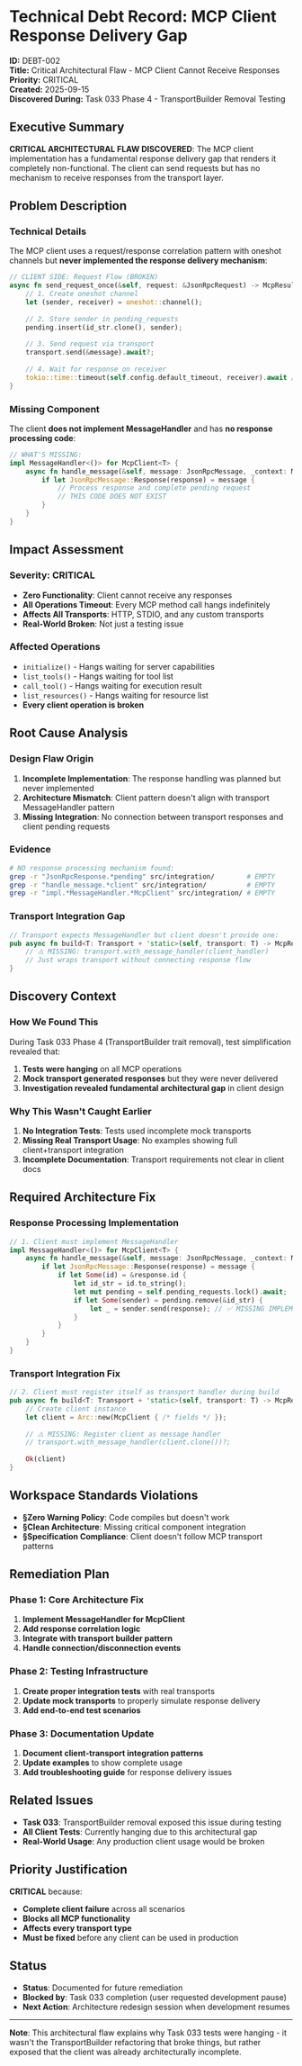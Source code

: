 # Technical Debt Record: MCP Client Response Delivery Gap

**ID:** DEBT-002  
**Title:** Critical Architectural Flaw - MCP Client Cannot Receive Responses  
**Priority:** CRITICAL  
**Created:** 2025-09-15  
**Discovered During:** Task 033 Phase 4 - TransportBuilder Removal Testing  

## Executive Summary

**CRITICAL ARCHITECTURAL FLAW DISCOVERED**: The MCP client implementation has a fundamental response delivery gap that renders it completely non-functional. The client can send requests but has no mechanism to receive responses from the transport layer.

## Problem Description

### Technical Details

The MCP client uses a request/response correlation pattern with oneshot channels but **never implemented the response delivery mechanism**:

```rust
// CLIENT SIDE: Request Flow (BROKEN)
async fn send_request_once(&self, request: &JsonRpcRequest) -> McpResult<JsonRpcResponse> {
    // 1. Create oneshot channel
    let (sender, receiver) = oneshot::channel();
    
    // 2. Store sender in pending_requests
    pending.insert(id_str.clone(), sender);
    
    // 3. Send request via transport
    transport.send(&message).await?;
    
    // 4. Wait for response on receiver
    tokio::time::timeout(self.config.default_timeout, receiver).await // ⚠️ HANGS FOREVER
}
```

### Missing Component

The client **does not implement MessageHandler** and has **no response processing code**:

```rust
// WHAT'S MISSING:
impl MessageHandler<()> for McpClient<T> {
    async fn handle_message(&self, message: JsonRpcMessage, _context: MessageContext<()>) {
        if let JsonRpcMessage::Response(response) = message {
            // Process response and complete pending request
            // THIS CODE DOES NOT EXIST
        }
    }
}
```

## Impact Assessment

### Severity: CRITICAL
- **Zero Functionality**: Client cannot receive any responses
- **All Operations Timeout**: Every MCP method call hangs indefinitely  
- **Affects All Transports**: HTTP, STDIO, and any custom transports
- **Real-World Broken**: Not just a testing issue

### Affected Operations
- `initialize()` - Hangs waiting for server capabilities
- `list_tools()` - Hangs waiting for tool list
- `call_tool()` - Hangs waiting for execution result
- `list_resources()` - Hangs waiting for resource list
- **Every client operation is broken**

## Root Cause Analysis

### Design Flaw Origin
1. **Incomplete Implementation**: The response handling was planned but never implemented
2. **Architecture Mismatch**: Client pattern doesn't align with transport MessageHandler pattern
3. **Missing Integration**: No connection between transport responses and client pending requests

### Evidence
```bash
# NO response processing mechanism found:
grep -r "JsonRpcResponse.*pending" src/integration/        # EMPTY
grep -r "handle_message.*client" src/integration/          # EMPTY  
grep -r "impl.*MessageHandler.*McpClient" src/integration/ # EMPTY
```

### Transport Integration Gap
```rust
// Transport expects MessageHandler but client doesn't provide one:
pub async fn build<T: Transport + 'static>(self, transport: T) -> McpResult<McpClient<T>> {
    // ⚠️ MISSING: transport.with_message_handler(client_handler)
    // Just wraps transport without connecting response flow
}
```

## Discovery Context

### How We Found This
During Task 033 Phase 4 (TransportBuilder trait removal), test simplification revealed that:
1. **Tests were hanging** on all MCP operations  
2. **Mock transport generated responses** but they were never delivered
3. **Investigation revealed fundamental architectural gap** in client design

### Why This Wasn't Caught Earlier
1. **No Integration Tests**: Tests used incomplete mock transports
2. **Missing Real Transport Usage**: No examples showing full client+transport integration
3. **Incomplete Documentation**: Transport requirements not clear in client docs

## Required Architecture Fix

### Response Processing Implementation
```rust
// 1. Client must implement MessageHandler
impl MessageHandler<()> for McpClient<T> {
    async fn handle_message(&self, message: JsonRpcMessage, _context: MessageContext<()>) {
        if let JsonRpcMessage::Response(response) = message {
            if let Some(id) = &response.id {
                let id_str = id.to_string();
                let mut pending = self.pending_requests.lock().await;
                if let Some(sender) = pending.remove(&id_str) {
                    let _ = sender.send(response); // ✅ MISSING IMPLEMENTATION
                }
            }
        }
    }
}
```

### Transport Integration Fix
```rust
// 2. Client must register itself as transport handler during build
pub async fn build<T: Transport + 'static>(self, transport: T) -> McpResult<McpClient<T>> {
    // Create client instance
    let client = Arc::new(McpClient { /* fields */ });
    
    // ⚠️ MISSING: Register client as message handler
    // transport.with_message_handler(client.clone())?;
    
    Ok(client)
}
```

## Workspace Standards Violations

- **§Zero Warning Policy**: Code compiles but doesn't work
- **§Clean Architecture**: Missing critical component integration  
- **§Specification Compliance**: Client doesn't follow MCP transport patterns

## Remediation Plan

### Phase 1: Core Architecture Fix
1. **Implement MessageHandler for McpClient**
2. **Add response correlation logic** 
3. **Integrate with transport builder pattern**
4. **Handle connection/disconnection events**

### Phase 2: Testing Infrastructure
1. **Create proper integration tests** with real transports
2. **Update mock transports** to properly simulate response delivery
3. **Add end-to-end test scenarios**

### Phase 3: Documentation Update
1. **Document client-transport integration patterns**
2. **Update examples** to show complete usage
3. **Add troubleshooting guide** for response delivery issues

## Related Issues

- **Task 033**: TransportBuilder removal exposed this issue during testing
- **All Client Tests**: Currently hanging due to this architectural gap
- **Real-World Usage**: Any production client usage would be broken

## Priority Justification

**CRITICAL** because:
- **Complete client failure** across all scenarios
- **Blocks all MCP functionality** 
- **Affects every transport type**
- **Must be fixed** before any client can be used in production

## Status

- **Status**: Documented for future remediation
- **Blocked by**: Task 033 completion (user requested development pause)
- **Next Action**: Architecture redesign session when development resumes

---

**Note**: This architectural flaw explains why Task 033 tests were hanging - it wasn't the TransportBuilder refactoring that broke things, but rather exposed that the client was already architecturally incomplete.